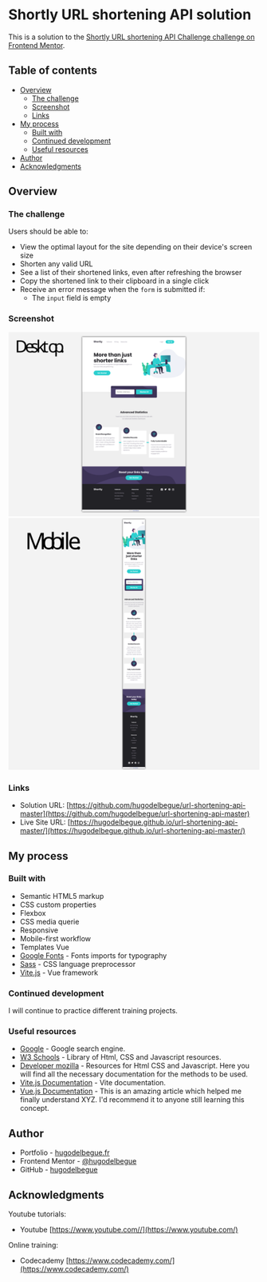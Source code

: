 # Shortly URL shortening API solution

This is a solution to the [Shortly URL shortening API Challenge challenge on Frontend Mentor](https://www.frontendmentor.io/challenges/url-shortening-api-landing-page-2ce3ob-G).

## Table of contents

- [Overview](#overview)
  - [The challenge](#the-challenge)
  - [Screenshot](#screenshot)
  - [Links](#links)
- [My process](#my-process)
  - [Built with](#built-with)
  - [Continued development](#continued-development)
  - [Useful resources](#useful-resources)
- [Author](#author)
- [Acknowledgments](#acknowledgments)

## Overview

### The challenge

Users should be able to:

- View the optimal layout for the site depending on their device's screen size
- Shorten any valid URL
- See a list of their shortened links, even after refreshing the browser
- Copy the shortened link to their clipboard in a single click
- Receive an error message when the `form` is submitted if:
  - The `input` field is empty

### Screenshot

![](./design/preview_desktop.svg)
![](./design/preview_mobile.svg)

### Links

- Solution URL: [https://github.com/hugodelbegue/url-shortening-api-master](https://github.com/hugodelbegue/url-shortening-api-master)
- Live Site URL: [https://hugodelbegue.github.io/url-shortening-api-master/](https://hugodelbegue.github.io/url-shortening-api-master/)

## My process

### Built with

- Semantic HTML5 markup
- CSS custom properties
- Flexbox
- CSS media querie
- Responsive
- Mobile-first workflow
- Templates Vue
- [Google Fonts](https://fonts.google.com/) - Fonts imports for typography
- [Sass](https://sass-lang.com/) - CSS language preprocessor
- [Vite.js](https://vitejs.dev/) - Vue framework

### Continued development

I will continue to practice different training projects.

### Useful resources

- [Google](https://www.google.com/) - Google search engine.
- [W3 Schools](https://www.w3schools.com/) - Library of Html, CSS and Javascript resources.
- [Developer mozilla](https://developer.mozilla.org/fr/) - Resources for Html CSS and Javascript. Here you will find all the necessary documentation for the methods to be used.
- [Vite.js Documentation](https://vitejs.dev/guide/) - Vite documentation.
- [Vue.js Documentation](https://vuejs.org/guide/introduction.html) - This is an amazing article which helped me finally understand XYZ. I'd recommend it to anyone still learning this concept.

## Author

- Portfolio - [hugodelbegue.fr](https://hugodelbegue.fr/)
- Frontend Mentor - [@hugodelbegue](https://www.frontendmentor.io/profile/HUGODELBEGUE)
- GitHub - [hugodelbegue](https://github.com/hugodelbegue)

## Acknowledgments

Youtube tutorials:

- Youtube [https://www.youtube.com//](https://www.youtube.com/)

Online training:

- Codecademy [https://www.codecademy.com/](https://www.codecademy.com/)
